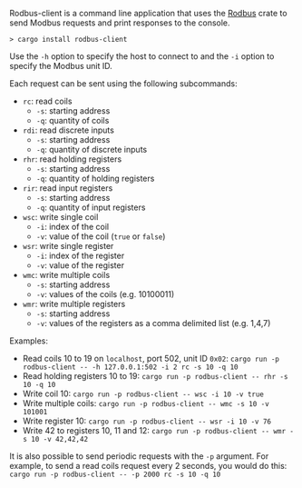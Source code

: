 
Rodbus-client is a command line application that uses the [Rodbus](https://crates.io/crates/rodbus) crate
to send Modbus requests and print responses to the console. 
 
```
> cargo install rodbus-client
```

Use the `-h` option to specify the host to connect to and the `-i` option to
specify the Modbus unit ID.

Each request can be sent using the following subcommands:

- `rc`: read coils
    - `-s`: starting address
    - `-q`: quantity of coils
- `rdi`: read discrete inputs
    - `-s`: starting address
    - `-q`: quantity of discrete inputs
- `rhr`: read holding registers
    - `-s`: starting address
    - `-q`: quantity of holding registers
- `rir`: read input registers
    - `-s`: starting address
    - `-q`: quantity of input registers
- `wsc`: write single coil
    - `-i`: index of the coil
    - `-v`: value of the coil (`true` or `false`)
- `wsr`: write single register
    - `-i`: index of the register
    - `-v`: value of the register
- `wmc`: write multiple coils
    - `-s`: starting address
    - `-v`: values of the coils (e.g. 10100011)
- `wmr`: write multiple registers
    - `-s`: starting address
    - `-v`: values of the registers as a comma delimited list (e.g. 1,4,7)

Examples:

- Read coils 10 to 19 on `localhost`, port 502, unit ID `0x02`: `cargo run -p rodbus-client -- -h
  127.0.0.1:502 -i 2 rc -s 10 -q 10`
- Read holding registers 10 to 19: `cargo run -p rodbus-client -- rhr -s 10 -q 10`
- Write coil 10: `cargo run -p rodbus-client -- wsc -i 10 -v true`
- Write multiple coils: `cargo run -p rodbus-client -- wmc -s 10 -v 101001`
- Write register 10: `cargo run -p rodbus-client -- wsr -i 10 -v 76`
- Write 42 to registers 10, 11 and 12: `cargo run -p rodbus-client -- wmr -s 10
  -v 42,42,42`

It is also possible to send periodic requests with the `-p` argument. For example,
to send a read coils request every 2 seconds, you would do this:
`cargo run -p rodbus-client -- -p 2000 rc -s 10 -q 10`

